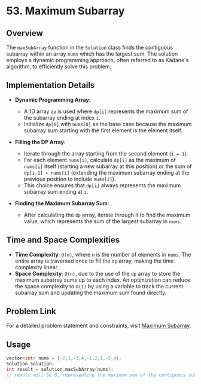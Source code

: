 # 53. Maximum Subarray

## Overview
The `maxSubArray` function in the `Solution` class finds the contiguous subarray within an array `nums` which has the largest sum. The solution employs a dynamic programming approach, often referred to as Kadane's algorithm, to efficiently solve this problem.

## Implementation Details
- **Dynamic Programming Array**:
  - A 1D array `dp` is used where `dp[i]` represents the maximum sum of the subarray ending at index `i`.
  - Initialize `dp[0]` with `nums[0]` as the base case because the maximum subarray sum starting with the first element is the element itself.

- **Filling the DP Array**:
  - Iterate through the array starting from the second element (`i = 1`).
  - For each element `nums[i]`, calculate `dp[i]` as the maximum of `nums[i]` itself (starting a new subarray at this position) or the sum of `dp[i-1] + nums[i]` (extending the maximum subarray ending at the previous position to include `nums[i]`).
  - This choice ensures that `dp[i]` always represents the maximum subarray sum ending at `i`.

- **Finding the Maximum Subarray Sum**:
  - After calculating the `dp` array, iterate through it to find the maximum value, which represents the sum of the largest subarray in `nums`.

## Time and Space Complexities
- **Time Complexity**: `O(n)`, where `n` is the number of elements in `nums`. The entire array is traversed once to fill the `dp` array, making the time complexity linear.
- **Space Complexity**: `O(n)`, due to the use of the `dp` array to store the maximum subarray sums up to each index. An optimization can reduce the space complexity to `O(1)` by using a variable to track the current subarray sum and updating the maximum sum found directly.

## Problem Link
For a detailed problem statement and constraints, visit [Maximum Subarray](https://leetcode.com/problems/maximum-subarray/).

## Usage
```cpp
vector<int> nums = {-2,1,-3,4,-1,2,1,-5,4};
Solution solution;
int result = solution.maxSubArray(nums);
// result will be 6, representing the maximum sum of the contiguous subarray [4,-1,2,1].
